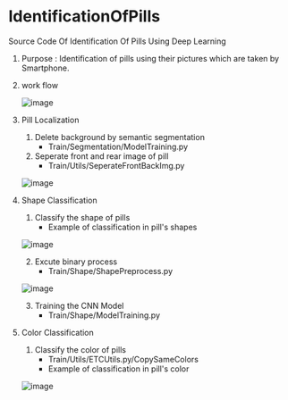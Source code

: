 # IdentificationOfPills
Source Code Of Identification Of Pills Using Deep Learning 

1. Purpose : Identification of pills using their pictures which are taken by Smartphone.

2. work flow

   ![image](https://user-images.githubusercontent.com/45959329/85300412-7b730c00-b4e1-11ea-93d1-157d8c103d72.png)

3. Pill Localization
   1) Delete background by semantic segmentation
      - Train/Segmentation/ModelTraining.py
   2) Seperate front and rear image of pill
      - Train/Utils/SeperateFrontBackImg.py
      
   ![image](https://user-images.githubusercontent.com/45959329/85349182-be140300-b538-11ea-90ab-bc1d8ff6c8b1.png)

4. Shape Classification
   1) Classify the shape of pills
      - Example of classification in pill's shapes
      
   ![image](https://user-images.githubusercontent.com/45959329/85349950-c40ae380-b53a-11ea-9ff3-05ff026c6618.png)
   
   2) Excute binary process
      - Train/Shape/ShapePreprocess.py
      
   ![image](https://user-images.githubusercontent.com/45959329/85349937-bce3d580-b53a-11ea-9784-be5173f7f002.png)
   
   3) Training the CNN Model
      - Train/Shape/ModelTraining.py
      
5. Color Classification
   1) Classify the color of pills
      - Train/Utils/ETCUtils.py/CopySameColors
      - Example of classification in pill's color
      
   
   ![image](https://user-images.githubusercontent.com/45959329/85350335-dafe0580-b53b-11ea-9c74-c0f185287f4c.png)
